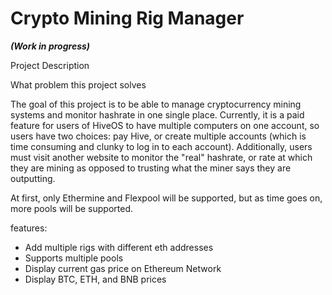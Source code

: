 # Crypto Mining Rig Manager
<b><i>(Work in progress)</i></b>
<br>

Project Description

What problem this project solves

The goal of this project is to be able to manage cryptocurrency mining systems and monitor hashrate in one single place. Currently, it is a paid feature for users of HiveOS to have multiple computers on one account, so users have two choices: pay Hive, or create multiple accounts (which is time consuming and clunky to log in to each account). Additionally, users must visit another website to monitor the "real" hashrate, or rate at which they are mining as opposed to trusting what the miner says they are outputting. 

At first, only Ethermine and Flexpool will be supported, but as time goes on, more pools will be supported.

features: 
- Add multiple rigs with different eth addresses
- Supports multiple pools
- Display current gas price on Ethereum Network
- Display BTC, ETH, and BNB prices


